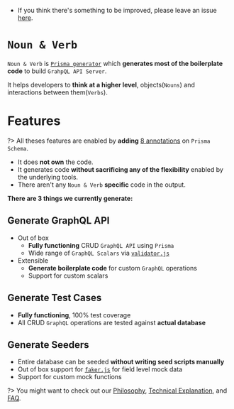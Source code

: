 - If you think there's something to be improved, please leave an issue
  [here](https://github.com/tufan-io/noun-and-verb-docs).

# `Noun & Verb`

`Noun & Verb` is
[`Prisma generator`](https://www.prisma.io/docs/concepts/components/prisma-schema/generators)
which **generates most of the boilerplate code** to build `GrahpQL API Server`.

It helps developers to **think at a higher level**, objects(`Nouns`) and
interactions between them(`Verbs`).

# Features

?> All theses features are enabled by **adding**
[8 annotations](guides/annotations.md) on `Prisma Schema`.

- It does **not own** the code.
- It generates code **without sacrificing any of the flexibility** enabled by
  the underlying tools.
- There aren't any `Noun & Verb` **specific** code in the output.

**There are 3 things we currently generate:**

## Generate GraphQL API

- Out of box
  - **Fully functioning** CRUD `GraphQL API` using `Prisma`
  - Wide range of `GraphQL Scalars` via
    [`validator.js`](https://github.com/validatorjs/validator.js)
- Extensible
  - **Generate boilerplate code** for custom `GraphQL` operations
  - Support for custom scalars

## Generate Test Cases

- **Fully functioning**, 100% test coverage
- All CRUD `GraphQL` operations are tested against **actual database**

## Generate Seeders

- Entire database can be seeded **without writing seed scripts manually**
- Out of box support for [`faker.js`](https://github.com/Marak/Faker.js) for
  field level mock data
- Support for custom mock functions

?> You might want to check out our [Philosophy](/philosophy.md),
[Technical Explanation](/technical-explanation.md), and [FAQ](/faq.md).
